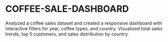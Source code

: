 # COFFEE-SALE-DASHBOARD
Analyzed a coffee sales dataset and created a responsive dashboard with interactive filters for year, coffee types, and country. Visualized total sales trends, top 5 customers, and sales distribution by country.
